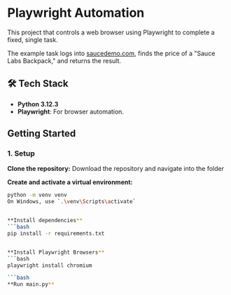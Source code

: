 # Playwright Automation 

This project that controls a web browser using Playwright to complete a fixed, single task.

The example task logs into [saucedemo.com](https://www.saucedemo.com/), finds the price of a "Sauce Labs Backpack," and returns the result.


## 🛠️ Tech Stack

* **Python 3.12.3**
* **Playwright**: For browser automation.


## Getting Started

### 1. Setup

**Clone the repository:**
Download the repository and navigate into the folder



**Create and activate a virtual environment:**
```bash
python -m venv venv
On Windows, use `.\venv\Scripts\activate`


**Install dependencies**
```bash
pip install -r requirements.txt


**Install Playwright Browsers**
```bash
playwright install chromium

```bash
**Run main.py**